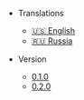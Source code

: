 * Translations
  * [:us: English](/)
  * [:ru: Russia](/ru/)
  
* Version
  * [0.1.0](configuration.md)
  * [0.2.0](configuration.md) 